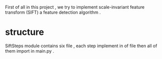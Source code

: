 First of all in this project , we try to implement scale-invariant feature transform (SIFT) a feature detection algorithm .

# structure
SiftSteps module contains six file , each step implement in of file then all of them import in main.py .



